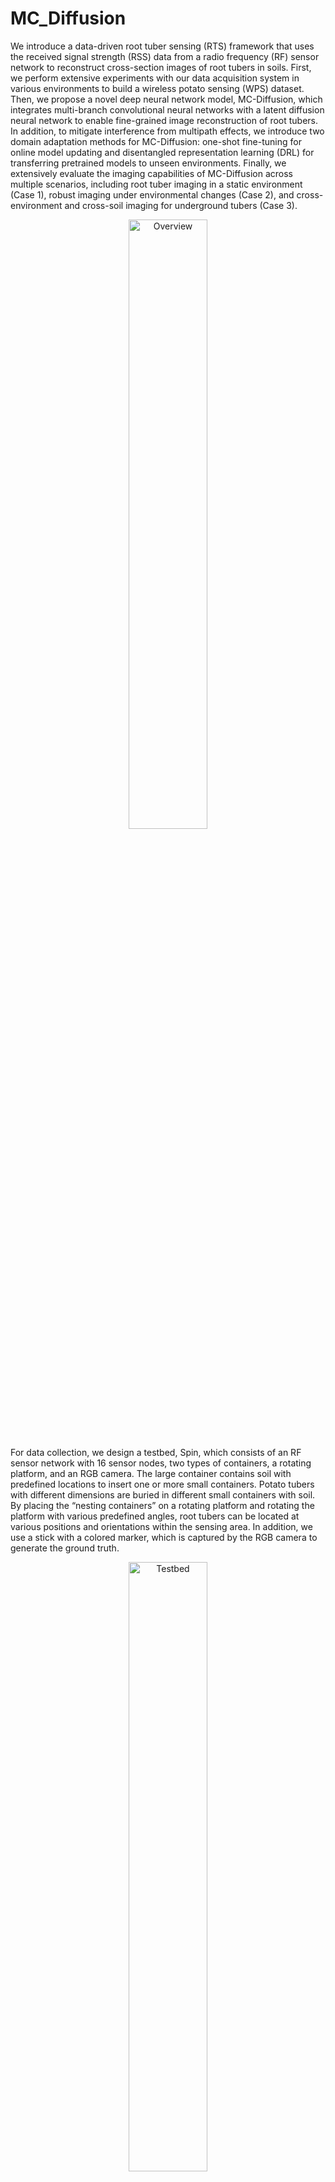 # MC_Diffusion
We introduce a data-driven root tuber sensing (RTS) framework that uses the received signal strength (RSS) data from a radio frequency (RF) sensor network to reconstruct cross-section images of root tubers in soils. First, we perform extensive experiments with our data acquisition system in various environments to build a wireless potato sensing (WPS) dataset. Then, we propose a novel deep neural network model, MC-Diffusion, which integrates multi-branch convolutional neural networks with a latent diffusion neural network to enable fine-grained image reconstruction of root tubers. In addition, to mitigate interference from multipath effects, we introduce two domain adaptation methods for MC-Diffusion: one-shot fine-tuning for online model updating and disentangled representation learning (DRL) for transferring pretrained models to unseen environments. Finally, we extensively evaluate the imaging capabilities of MC-Diffusion across multiple scenarios, including root tuber imaging in a static environment (Case 1), robust imaging under environmental changes (Case 2), and cross-environment and cross-soil imaging for underground tubers (Case 3).
<p align="center">
  <img src="images/Overview.png" alt="Overview" width="50%"/>
</p>

For data collection, we design a testbed, Spin, which consists of an RF sensor network with 16 sensor nodes, two types of containers, a rotating platform, and an RGB camera. The large container contains soil with predefined locations to insert one or more small containers. Potato tubers with different dimensions are buried in different small containers with soil. By placing the “nesting containers” on a rotating platform and rotating the platform with various predefined angles, root tubers can be located at various positions and orientations within the sensing area. In addition, we use a stick with a colored marker, which is captured by the RGB camera to generate the ground truth.  
<p align="center">
  <img src="images/Testbed.png" alt="Testbed" width="50%"/>
</p>

To evaluate the performance of our RTS framework, we construct a comprehensive dataset, WPS, consisting of data from a static environment (Case 1), an environment with dynamic changes (Case 2), and multiple environments and soil moisture conditions (Case 3).
<p align="center">
  <img src="images/Dataset.png" alt="Dataset" width="90%"/>
</p>

Some visualization results of MC-Diffusion and baseline methods are shown below. For illustration, we present imaging results from a static environment, a fixed environment with dynamic changes, and across multiple environments. 
<p align="center">
  <img src="images/Visualization.png" alt="Visualization" width="90%"/>
</p>

The raw dataset has been publicly released. Both the dataset and code for data pre-processing are accessible at [https://ieee-dataport.org/documents/underground-root-tuber-sensing-wireless-networks](https://ieee-dataport.org/documents/underground-root-tuber-sensing-wireless-networks). In addition, we have released the pre-trained model and the corresponding data files in releases, which can be used for performance testing. 


# Prerequisite and Evaluation

## Prerequisite
MC_Diffusion is implemented with Python 3.10 and PyTorch 2.1.0. Our development environment can be managed using either Docker or Anaconda. In the following, we provide separate descriptions for each. 

### 1. Anaconda management
In the absence of Docker, the development environment can be configured using Anaconda (Version 23.9.0) by following the procedure outlined below.

* Create a conda environment called MC-Diffusion based on Python 3.10, and activate the environment.
```
conda create -n MC_Diffusion python=3.10

conda activate MC_Diffusion
```
* Install PyTorch, if CUDA is available.
```
pip install torch==2.1.0+cu121 torchvision==0.16.0+cu121 torchaudio==2.1.0+cu121 --index-url https://download.pytorch.org/whl/cu121
```
* Install PyTorch, if CUDA is not available.
```
pip install torch==2.1.0+cpu torchvision==0.16.0+cpu torchaudio==2.1.0+cpu --index-url https://download.pytorch.org/whl/cpu
```
* Install other required packages.
```
pip install matplotlib

pip install scikit-image

pip install vit-pytorch

pip install einops

pip install pytorch-ignite
```

### 2. Docker management
If a Docker environment is already available, the development environment can be configured as follows. 

* Pull the Docker image and create the development container. Note that a folder named "MC_Diffusion" is created in the current directory to store the development environment, and its location can be adjusted as needed. 
```
docker pull pytorch/pytorch:2.1.0-cuda12.1-cudnn8-devel

mkdir MC_Diffusion

docker run -tid --name=MC_Diffusion --gpus=all --ipc=host --network=host -v ./MC_Diffusion/:/workspace/MC_Diffusion pytorch/pytorch:2.1.0-cuda12.1-cudnn8-devel
```

* Start the container and install the required packages.
```
docker exec -it MC_Diffusion bash

pip install matplotlib

pip install scikit-image

pip install vit-pytorch

pip install einops

pip install pytorch-ignite
```

### 3. Download project
Download or git clone the MC_Diffusion project. Download the data and pre-trained models in releases to the project directory. Note that, to evaluate the efficacy of MC-Diffusion under different sensing cases, we divide the experiments into three cases: imaging in a static environment (Case 1), imaging in an environment with dynamic changes (Case 2), and imaging across different environments and soil moisture conditions (Case 3). Case 3 is further divided into two parts: cross-environment imaging (Case3_Environment) and imaging under varying soil moisture conditions (Case3_Moisture). When extracting the files, the corresponding data and models should be placed into their respective directories. 

* Extract files to their respective directories.
```
unzip Case1.zip -d [Case1 of MC_Diffusion root directory]

unzip Case2.zip -d [Case2 of MC_Diffusion root directory]

unzip Case3_Environment.zip -d [Case3_Environment of MC_Diffusion root directory]

unzip Case3_Moisture.zip -d [Case3_Environment of MC_Diffusion root directory]
```

### 4. Running
After configuring the development environment and loading the required datasets and models, the programs corresponding to different Cases can be executed directly.
* Run Case 1
```
cd Case1/SecondStageCodes/
python Main.py
```
* Run Case 2
```
cd Case2/SecondStageCodes/
python Main.py
```
* Run Case3_Environment
```
cd Case3_Environment/SecondStageCodes/
python Main.py
```
* Run Case3_Moisture
```
cd Case3_Moisture/SecondStageCodes/
python Main.py
```

## Evaluation

### 1. Evaluation for Case 1
We first evaluate the performance of MC-Diffusion in a static environment (Case 1), where RSS data are collected at 840 positions for 10 root tubers. All tuber-position pairs are split into a 9:1 ratio for training and evaluation.
<p align="center">
  <img src="images/Case1.png" alt="Case1" width="50%"/>
</p>
Table III shows that our model achieves SSIM and IoU values of 0.99 and 0.88, respectively, outperforming the considered baseline models. It also achieves an average RPD value of 0.08, higher than that of the baselines. These results demonstrate the efficacy of our model in producing high-quality and accurate images.

### 2. Evaluation for Case 2
To verify the robustness of our MC-Diffusion model, we randomly modify the environmental layout during data collection, thereby generating variations in the RSS data and creating different environmental conditions $E_1$ and $E_2$. We use data from one condition to build the pretrained
model, which is then fine-tuned and evaluated in the other condition. During testing, we select two groups: group 1 contains 5 tubers with an average size larger than that of group 2, which also consists of 5 tubers.
<p align="center">
  <img src="images/Case2.png" alt="Case2" width="50%"/>
</p>
Table V compares the RPD and IoU values of our model under dynamic changes (Case 2) with those of the baseline models. Our model achieves a lower average RPD and a higher average IoU than the baseline models. In our model, we propose a one-shot fine-tuning method to update model parameters online, enabling automatic adaptation to new environmental conditions and mitigating the impact of data variations.

### 3. Evaluation for Crossing Environments (Case 3)
To verify the ability of the MCDiffusion model for cross-environment imaging, we collect RSS data from three different environments: a hallway, a meeting room, and a living room. We denote these environments as $E_h$, $E_m$, and $E_l$, respectively. 
<p align="center">
  <img src="images/Case3_Env.png" alt="Case3_Env" width="50%"/>
</p>
Table VI shows that our model outperforms all baseline models. The performance of baseline models degrades when applied to new environments, as variations in multipath interference lead to significant changes in RSS data. This not only reduces imaging accuracy but also results in unstable performance. To address this issue, our model incorporates a DRL component that extracts environment-invariant features, so as to mitigate overfitting to specific environments and enable more robust and accurate imaging.

### 4. Evaluation for Crossing Soil Moisture (Case 3)
We evaluate MC-Diffusion using RSS data collected under different soil conditions. As described in the experiment section, we perform experiments in a hallway under two soil moisture levels: 7.1% and 11.2%. Each soil condition is treated as an environment. We also collect data in a meeting room with soil at a moisture level of 7.1% to train and evaluate MC-Diffusion. We denote $E_{h_1}$ and $E_{h_2}$ as two soil conditions with moisture levels of 7.1% and 11.2%, respectively, and $E_m$ represents the meeting room. 
<p align="center">
  <img src="images/Case3_Moisture.png" alt="Case3_Moisture" width="50%"/>
</p>
Table VII presents the RPD and IoU values of MC-Diffusion and baseline models for imaging under different soil moisture levels. The average IoU value of MC-Diffusion surpasses all baseline models under two soil moisture levels. The performance of baseline models degrades under new soil conditions, as varying moisture levels lead to different levels of RF signal attenuation, resulting in significant changes in RSS data. To address this problem, MC-Diffusion treats each soil condition as a distinct environment and uses the DRL component to extract soil-independent features from RSS data, enabling robust and accurate imaging across different soil conditions.
